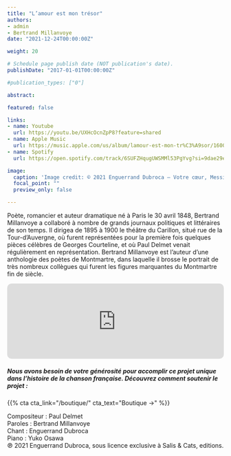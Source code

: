 ```yaml
---
title: "L’amour est mon trésor"
authors:
- admin
- Bertrand Millanvoye
date: "2021-12-24T00:00:00Z"

weight: 20

# Schedule page publish date (NOT publication's date).
publishDate: "2017-01-01T00:00:00Z"

#publication_types: ["0"]

abstract: 

featured: false

links:
- name: Youtube
  url: https://youtu.be/UXHcOcnZpP8?feature=shared
- name: Apple Music
  url: https://music.apple.com/us/album/lamour-est-mon-tr%C3%A9sor/1600488151?i=1600488449
- name: Spotify
  url: https://open.spotify.com/track/6SUFZHqugUWSMMl53PgYvg?si=9dae29e31e274a13

image:
  caption: 'Image credit: © 2021 Enguerrand Dubroca – Votre cœur, Messieurs, éditions Bergeret / Collection Lequy http://fantaisiesbergeret.free.fr'
  focal_point: ""
  preview_only: false

---
```


Poète, romancier et auteur dramatique né à Paris le 30 avril 1848, Bertrand Millanvoye a collaboré à nombre de grands journaux politiques et littéraires de son temps. Il dirigea de 1895 à 1900 le théâtre du Carillon, situé rue de la Tour-d’Auvergne, où furent représentées pour la première fois quelques pièces célèbres de Georges Courteline, et où Paul Delmet venait régulièrement en représentation. Bertrand Millanvoye est l’auteur d’une anthologie des poètes de Montmartre, dans laquelle il brosse le portrait de très nombreux collègues qui furent les figures marquantes du Montmartre fin de siècle.


<iframe allow="autoplay *; encrypted-media *; fullscreen *; clipboard-write" frameborder="0" height="175" style="width:100%;max-width:720px;overflow:hidden;border-radius:10px;" sandbox="allow-forms allow-popups allow-same-origin allow-scripts allow-storage-access-by-user-activation allow-top-navigation-by-user-activation" src="https://embed.music.apple.com/us/album/lamour-est-mon-tr%C3%A9sor/1600488151?i=1600488449"></iframe>

##### Nous avons besoin de votre générosité pour accomplir ce projet unique dans l’histoire de la chanson française. Découvrez comment soutenir le projet :
{{% cta cta_link="/boutique/" cta_text="Boutique →" %}}

<p>Compositeur : Paul Delmet <br>
Paroles : Bertrand Millanvoye<br>
Chant : Enguerrand Dubroca<br>
Piano : Yuko Osawa<br>
℗ 2021 Enguerrand Dubroca, sous licence exclusive à Salis & Cats, editions.</p>


